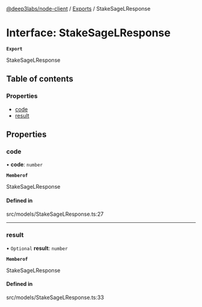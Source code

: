 [@deep3labs/node-client](../README.md) / [Exports](../modules.md) / StakeSageLResponse

# Interface: StakeSageLResponse

**`Export`**

StakeSageLResponse

## Table of contents

### Properties

- [code](StakeSageLResponse.md#code)
- [result](StakeSageLResponse.md#result)

## Properties

### code

• **code**: `number`

**`Memberof`**

StakeSageLResponse

#### Defined in

src/models/StakeSageLResponse.ts:27

___

### result

• `Optional` **result**: `number`

**`Memberof`**

StakeSageLResponse

#### Defined in

src/models/StakeSageLResponse.ts:33

